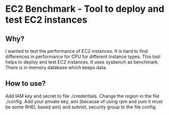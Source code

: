 # EC2 Benchmark - Tool to deploy and test EC2 instances
## Why?
I wanted to test the performance of EC2 instances. It is hard to find differences in performance for CPU for different instance types. This tool helps to deploy and test EC2 instances. It uses sysbench as benchmark. 
There is in memory database which keeps data.

## How to use?
Add IAM key and secret to file ./credentials.
Change the region in the file ./config.
Add your private key, ami (because of using rpm and yum it must be some RHEL based ami) and subnet, security group to the file config.
```